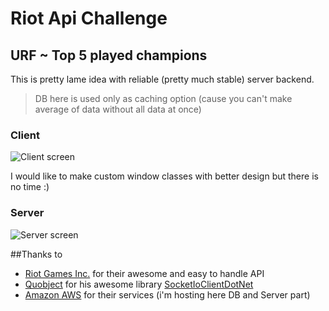 # Riot Api Challenge
## URF ~ Top 5 played champions

This is pretty lame idea with reliable (pretty much stable) server backend.
>DB here is used only as caching option (cause you can't make average of data without all data at once)

### Client
![Client screen](http://klukule.moowdesign.eu/ClientScreen.png)

I would like to make custom window classes with better design but there is no time :)
### Server
![Server screen](http://klukule.moowdesign.eu/ServerScreen.png)

##Thanks to
 - [Riot Games Inc.](http://riotgames.com/) for their awesome and easy to handle API
 - [Quobject](https://github.com/Quobject/) for his awesome library [SocketIoClientDotNet](https://github.com/Quobject/SocketIoClientDotNet)
 - [Amazon AWS](http://aws.amazon.com/) for their services (i'm hosting here DB and Server part)
